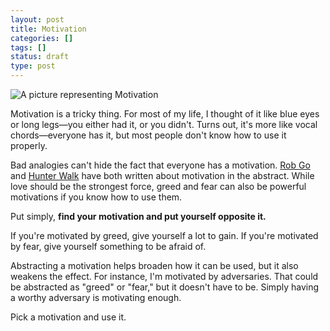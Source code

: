 ```yaml
---
layout: post
title: Motivation
categories: []
tags: []
status: draft
type: post
---
```

![A picture representing Motivation](http://placekitten.com/g/600/400)

Motivation is a tricky thing. For most of my life, I thought of it like blue eyes or long legs&mdash;you either had it, or you didn't. Turns out, it's more like vocal chords&mdash;everyone has it, but most people don't know how to use it properly.

Bad analogies can't hide the fact that everyone has a motivation. [Rob Go](http://robgo.org/2013/11/26/what-motivates-you/) and [Hunter Walk](http://hunterwalk.com/2013/10/10/love-greed-fear-whats-at-the-core-of-your-product/) have both written about motivation in the abstract. While love should be the strongest force, greed and fear can also be powerful motivations if you know how to use them.

Put simply, **find your motivation and put yourself opposite it.**

If you're motivated by greed, give yourself a lot to gain. If you're motivated by fear, give yourself something to be afraid of.

Abstracting a motivation helps broaden how it can be used, but it also weakens the effect. For instance, I'm motivated by adversaries. That could be abstracted as "greed" or "fear," but it doesn't have to be. Simply having a worthy adversary is motivating enough.

Pick a motivation and use it.
